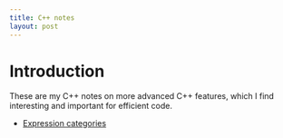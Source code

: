```yaml
---
title: C++ notes
layout: post
---
```


# Introduction

These are my C++ notes on more advanced C++ features, which I find
interesting and important for efficient code.

* [Expression categories](categories)
